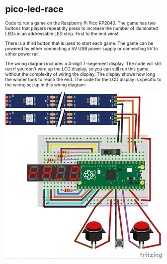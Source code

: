 # pico-led-race

Code to run a game on the Raspberry Pi Pico RP2040. The game has two buttons that players repeatidly press to increase the number of illuminated LEDs in an addressable LED strip. First to the end wins!

There is a third button that is used to start each game. The game can be powered by either connecting a 5V USB power supply or connecting 5V to either power rail.

The wiring diagram includes a 4-digit 7-segement display. The code will still run if you don't wire up the LCD display, so you can still run this game without the complexity of wiring the display. The display shows how long the winner took to reach the end. The code for the LCD display is specific to the wiring set up in this wiring diagram:

![Circuit diagram for pico-led-race](pico-led-race-circuit-diagram.png?raw=true "Circuit diagram for pico-led-race")
